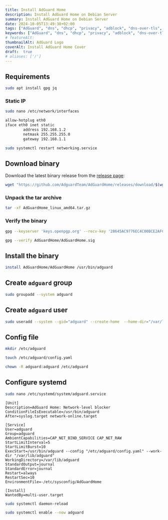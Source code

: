 ```yaml
---
title: Install AdGuard Home
description: Install AdGuard Home on Debian Server
summary: Install AdGuard Home on Debian Server
date: 2024-10-05T13:49:38+02:00
tags: ["AdGuard", "dns", "dhcp", "privacy", "adblock", "dns-over-tls", "dns-over-https", "golang"]
keywords: ["AdGuard", "dns", "dhcp", "privacy", "adblock", "dns-over-tls", "dns-over-https", "golang"]
# featureAlt:
thumbnailAlt: AdGuard Logo
coverAlt: Install AdGuard Home Cover
draft:  true
# aliases: ['/']
---
```


## Requirements

```bash
sudo apt install gpg jq
```

### Static IP

```bash
sudo nano /etc/network/interfaces
```

```bash
allow-hotplug eth0
iface eth0 inet static
        address 192.168.1.2
        netmask 255.255.255.0
        gateway 192.168.1.1
```

```bash
sudo systemctl restart networking.service 
```

## Download binary

Download the latest binary release from the [release page](https://github.com/AdguardTeam/AdGuardHome/releases/):

```bash
wget "https://github.com/AdguardTeam/AdGuardHome/releases/download/$(wget -q -O- 'https://api.github.com/repos/AdguardTeam/AdGuardHome/releases/latest' | jq -r '.tag_name')/AdGuardHome_linux_amd64.tar.gz"
```

### Unpack the tar archive

```bash
tar -xf AdGuardHome_linux_amd64.tar.gz
```

### Verify the binary


```bash
gpg --keyserver 'keys.openpgp.org' --recv-key '28645AC9776EC4C00BCE2AFC0FE641E7235E2EC6'
```

```bash
gpg --verify AdGuardHome/AdGuardHome.sig
```

## Install the binary

```bash
install AdGuardHome/AdGuardHome /usr/bin/adguard
```

## Create `adguard` group

```bash
sudo groupadd --system adguard
```

## Create `adguard` user

```bash
sudo useradd --system --gid="adguard" --create-home  --home-dir="/var/lib/adguard" --shell="/usr/sbin/nologin" adguard
```

## Config file

```bash
mkdir /etc/adguard
```

```bash
touch /etc/adguard/config.yaml
```

```bash
chown -R adguard:adguard /etc/adguard
```

## Configure systemd


```bash
sudo nano /etc/systemd/system/adguard.service
```

```systemd
[Unit]
Description=AdGuard Home: Network-level blocker
ConditionFileIsExecutable=/usr/bin/adguard
After=syslog.target network-online.target 

[Service]
User=adguard
Group=adguard
AmbientCapabilities=CAP_NET_BIND_SERVICE CAP_NET_RAW
StartLimitInterval=5
StartLimitBurst=10
ExecStart=/usr/bin/adguard --config "/etc/adguard/config.yaml" --work-dir "/var/lib/adguard"
WorkingDirectory=/var/lib/adguard
StandardOutput=journal
StandardError=journal
Restart=always
RestartSec=10
EnvironmentFile=-/etc/sysconfig/AdGuardHome

[Install]
WantedBy=multi-user.target
```

```bash
sudo systemctl daemon-reload
```

```bash
sudo systemctl enable --now adguard
```